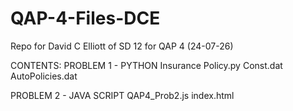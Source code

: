 # QAP-4-Files-DCE
Repo for David C Elliott of SD 12 for QAP 4 (24-07-26)

CONTENTS:
  PROBLEM 1 - PYTHON
    Insurance Policy.py
    Const.dat
    AutoPolicies.dat

  PROBLEM 2 - JAVA SCRIPT
    QAP4_Prob2.js
    index.html
